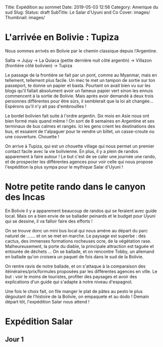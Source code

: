 Title: Expédition au sommet
Date: 2019-05-03 12:56
Category: Amerique du sud
Slug: 
Status: draft
SubTitle: Le Salar d'Uyuni and Co
Cover: images/
Thumbnail: images/

# L'arrivée en Bolivie : Tupiza

Nous sommes arrivés en Bolivie par le chemin classique depuis l'Argentine. 

Salta -> Jujuy -> La Quiaca (petite dernière nuit côté argentin)
 -> Villazon (frontière côté bolivien) -> Tupiza

Le passage de la frontière se fait par un pont, comme au Myanmar, mais en tellement, tellement plus facile. Un mec te met un tampon de sortie sur ton passeport, te donne un papier et basta. Pourtant on avait bien vu sur les blogs qu'il fallait absolument avoir un fameux papier vert sinon les ennuis commencent à la sortie de Bolivie. Mais après avoir demandé à deux trois personnes différentes pour être sûrs, il semblerait que la loi ait changée... Espérons qu'il n'y ait pas d'embrouilles !

Le bordel bolivien fait suite à l'ordre argentin. Six mois en Asie nous ont bien formé mais quand même ! On sort de 8 semaines en Argentine et ses terminaux de bus calmes et rangés. Ici les gens crient les destinations des bus, et essaient de t'alpaguer pour te vendre un billet, un casse-croute ou une couverture. Chouette !

On arrive à Tupiza, qui est un chouette village qui nous permet un premier contact facile avec la vie bolivienne. En plus, il y a plein de randos apparement à faire autour ! Le but c'est de se caler une journée une rando, et de prospecter les différentes agences pour voir celle qui nous propose l'expédition la plus sympa pour le mythique Salar d'Uyuni !

# Notre petite rando dans le canyon des Incas

En Bolivie il y a apparement beaucoup de randos qui se feraient avec guide local. Mais on a bien envie de se ballader peinards et le budget pour Uyuni qui se dessine, il va falloir faire des efforts !

On se trouve donc un mini bus local qui nous amène au départ du parc naturel de ....... et on se met en marche. Le paysage est superbe : des cactus, des immenses formations rocheuses ocre, de la végétation rase. Malheureusement, la porte du diable, la principale attraction est taguée et entourée de déchets ... On se ballade, et on rencontre Tobby, un allemand en ballade qu'on croisera un paquet de fois dans le sud de la Bolivie. 

On rentre ravis de notre ballade, et on s'attaque à la comparaison des itéinéraires/prix/formules proposées par les différentes agences en ville. Le but : voir le moins de touristes, profiter des paysages et avoir des explications d'un guide qui s'adapte à notre niveau d'espagnol.

Une fois le choix fait, on file manger le plat de pâtes au pesto le plus dégoutant de l'histoire de la Bolivie, on empaquete et au dodo ! Demain départ tôt, l'expédition Salar nous attend !

# Expédition Salar
## Jour 1




